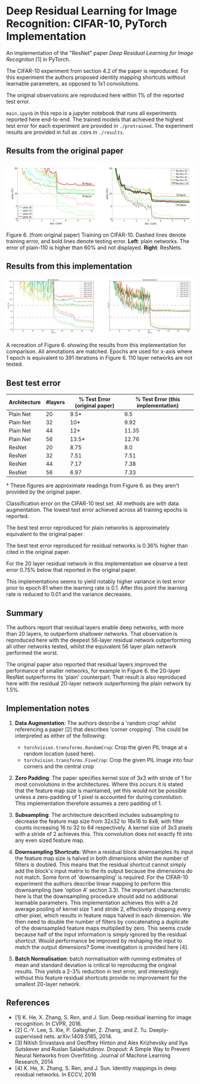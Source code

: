 # Deep Residual Learning for Image Recognition: CIFAR-10, PyTorch Implementation

An implementation of the "ResNet" paper *Deep Residual Learning for Image Recogniton* [1] in PyTorch. 

The CIFAR-10 experiment from section 4.2 of the paper is reproduced. For this experiment the authors proposed identity mapping shortcuts without learnable parameters, as opposed to 1x1 convolutions. 

The original observations are reproduced here within 1% of the reported test error.
 
`main.ipynb` in this repo is a jupyter notebook that runs all experiments reported here end-to-end. The trained models that achieved the highest test error for each experiment are provided in `./pretrained`. The experiment results are provided in full as .csvs in `./results`.

## Results from the original paper

![Figure 6.](./assets/fig6.png)

Figure 6. (from original paper) Training on CIFAR-10. Dashed lines denote training error, and bold lines denote testing error. **Left**: plain networks. The error of plain-110 is higher than 60% and not displayed. **Right**: ResNets.

## Results from this implementation

![Figure 6. Recreation](./assets/fig6_recreation.png)

A recreation of Figure 6. showing the results from this implementation for comparison. All annotations are matched. Epochs are used for x-axis where 1 epoch is equivalent to 391 iterations in Figure 6. 110 layer networks are not tested.

## Best test error

| Architecture | #layers | % Test Error (original paper) | % Test Error (this implementation)  |
| --- | --- | --- | --- |
| Plain Net | 20 | 9.5\* | 9.5 |
| Plain Net | 32 | 10\* | 9.92 |
| Plain Net | 44 | 12\* | 11.35 |
| Plain Net | 56 | 13.5\* | 12.76 |
| ResNet | 20 | 8.75 | 8.0 |
| ResNet | 32 | 7.51 | 7.51 |
| ResNet | 44 | 7.17 | 7.38 |
| ResNet | 56 | 6.97 | 7.33 |

\* These figures are approximate readings from Figure 6. as they aren't provided by the original paper.

Classification error on the CIFAR-10 test set. All methods are with data augmentation. The lowest test error achieved across all training epochs is reported.  

The best test error reproduced for plain networks is approximately equivalent to the original paper. 

The best test error reproduced for residual networks is 0.36% higher than cited in the original paper.

For the 20 layer residual network in this implementation we observe a test error 0.75% below that reported in the original paper.

This implementations seems to yield notably higher variance in test error prior to epoch 81 when the learning rate is 0.1. After this point the learning rate is reduced to 0.01 and the variance decreases. 

## Summary

The authors report that residual layers enable deep networks, with more than 20 layers, to outperform shallower networks. That observation is reproduced here with the deepest 56-layer residual network outperforming all other networks tested, whilst the equivalent 56 layer plain network performed the worst.

The original paper also reported that residual layers improved the performance of smaller networks, for example in Figure 6. the 20-layer ResNet outperforms its 'plain' counterpart. That result is also reproduced here with the residual 20-layer network outperforming the plain network by 1.5%.

## Implementation notes

1. **Data Augmentation**: The authors describe a 'random crop' whilst referencing a paper [2] that describes 'corner cropping'. This could be interpreted as either of the following:
    - `torchvision.transforms.RandomCrop`: Crop the given PIL Image at a random location (used here).
    - `torchvision.transforms.FiveCrop`: Crop the given PIL Image into four corners and the central crop

2. **Zero Padding**: The paper specifies kernel size of 3x3 with stride of 1 for most convolutions in the architectures. Where this occurs it is stated that the feature map size is maintained, yet this would not be possible unless a zero-padding of 1 pixel is accounted for during convolution. This implementation therefore assumes a zero padding of 1.

3. **Subsampling**: The architecture described includes subsampling to decrease the feature map size from 32x32 to 16x16 to 8x8, with filter counts increasing 16 to 32 to 64 respectively. A kernel size of 3x3 pixels with a stride of 2 achieves this. This convolution does not exactly fit into any even sized feature map.

4. **Downsampling Shortcuts**: When a residual block downsamples its input the feature map size is halved in both dimensions whilst the number of filters is doubled. This means that the residual shortcut cannot simply add the block's input matrix to the its output because the dimensions do not match. Some form of 'downsampling' is required. For the CIFAR-10 experiment the authors describe linear mapping to perform this downsampling (see 'option A' section 3.3). The important characteristic here is that the downsampling procedure should add no additional learnable parameters. This implementation achieves this with a 2d average pooling of kernel size 1 and stride 2, effectively dropping every other pixel, which results in feature maps halved in each dimension. We then need to double the number of filters by concatenating a duplicate of the downsampled feature maps multiplied by zero. This seems crude because half of the input information is simply ignored by the residual shortcut. Would performance be improved by reshaping the input to match the output dimensions? Some investigation is provided here [4].

5. **Batch Normalisation**: batch normalisation with running estimates of mean and standard deviation  is critical to reproducing the original results. This yields a 2-3% reduction in test error, and interestingly without this feature residual shortcuts provide no improvement for the smallest 20-layer network.

## References

- [1] K. He, X. Zhang, S. Ren, and J. Sun.  Deep residual learning for image recognition. In CVPR, 2016.
- [2] C.-Y. Lee, S. Xie, P. Gallagher, Z. Zhang, and Z. Tu. Deeply-supervised nets. arXiv:1409.5185, 2014.
- [3] Nitish Srivastava and Geoffrey Hinton and Alex Krizhevsky and Ilya Sutskever and Ruslan Salakhutdinov. Dropout: A Simple Way to Prevent Neural Networks from Overfitting. Journal of Machine Learning Research, 2014
- [4] K. He, X. Zhang, S. Ren, and J. Sun.  Identity mappings in deep residual networks. In ECCV, 2016
